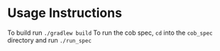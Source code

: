 # Usage Instructions

To build run `./gradlew build`
To run the cob spec, `cd` into the `cob_spec` directory and run `./run_spec`